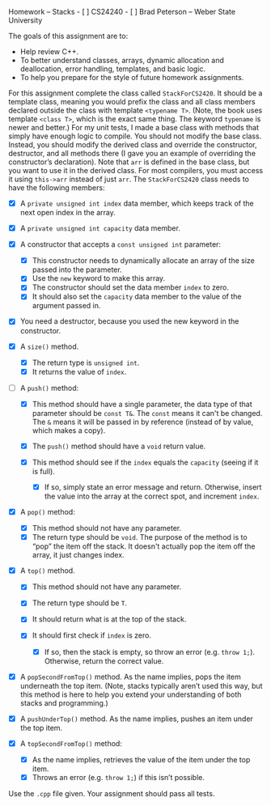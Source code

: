 Homework – Stacks - [ ] CS24240 - [ ] Brad Peterson – Weber State University

The goals of this assignment are to:

- Help review C++.
- To better understand classes, arrays, dynamic allocation and deallocation,
  error handling, templates, and basic logic.
- To help you prepare for the style of future homework assignments.

For this assignment complete the class called `StackForCS2420`. It should be a
template class, meaning you would prefix the class and all class members
declared outside the class with template `<typename T>`. (Note, the book uses
template `<class T>`, which is the exact same thing. The keyword `typename` is
newer and better.) For my unit tests, I made a base class with methods that
simply have enough logic to compile. You should not modify the base class.
Instead, you should modify the derived class and override the constructor,
destructor, and all methods there (I gave you an example of overriding the
constructor’s declaration). Note that `arr` is defined in the base class, but
you want to use it in the derived class. For most compilers, you must access it
using `this->arr` instead of just `arr`. The `StackForCS2420` class needs to
have the following members:

- [x] A `private unsigned int index` data member, which keeps track of the next
      open index in the array.

- [x] A `private unsigned int capacity` data member.

- [x] A constructor that accepts a `const unsigned int` parameter:

  - [x] This constructor needs to dynamically allocate an array of the size
        passed into the parameter.
  - [x] Use the `new` keyword to make this array.
  - [x] The constructor should set the data member `index` to zero.
  - [x] It should also set the `capacity` data member to the value of the
        argument passed in.

- [x] You need a destructor, because you used the new keyword in the
      constructor.

- [x] A `size()` method.

  - [x] The return type is `unsigned int`.
  - [x] It returns the value of `index`.

- [ ] A `push()` method:

  - [x] This method should have a single parameter, the data type of that
        parameter should be `const T&`. The `const` means it can't be changed.
        The `&` means it will be passed in by reference (instead of by value,
        which makes a copy).
  - [x] The `push()` method should have a `void` return value.
  - [x] This method should see if the `index` equals the `capacity` (seeing if
        it is full).

    - [x] If so, simply state an error message and return. Otherwise, insert the
          value into the array at the correct spot, and increment `index`.

- [x] A `pop()` method:

  - [x] This method should not have any parameter.
  - [x] The return type should be `void`. The purpose of the method is to “pop”
        the item off the stack. It doesn't actually pop the item off the array,
        it just changes index.

- [x] A `top()` method.

  - [x] This method should not have any parameter.
  - [x] The return type should be `T`.
  - [x] It should return what is at the top of the stack.
  - [x] It should first check if `index` is zero.

    - [x] If so, then the stack is empty, so throw an error (e.g. `throw 1;`).
          Otherwise, return the correct value.

- [x] A `popSecondFromTop()` method. As the name implies, pops the item
      underneath the top item. (Note, stacks typically aren’t used this way, but
      this method is here to help you extend your understanding of both stacks
      and programming.)

- [x] A `pushUnderTop()` method. As the name implies, pushes an item under the
      top item.

- [x] A `topSecondFromTop()` method:

  - [x] As the name implies, retrieves the value of the item under the top item.
  - [x] Throws an error (e.g. `throw 1;`) if this isn’t possible.

Use the `.cpp` file given. Your assignment should pass all tests.
